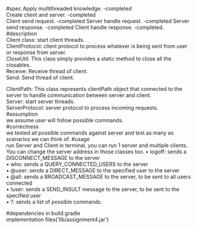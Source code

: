 #spec
Apply multithreaded knowledge. -completed  
Create client and server. -completed  
Client send request. -completed
Server handle request. -completed
Server send response. -completed
Client handle response. -completed.  
#description  
Client class: start client threads.  
ClientProtocol: client protocol to process whatever is being sent from user or response from server.  
CloseUtil: This class simply provides a static method to close all the closables.  
Receive: Receive thread of client.  
Send: Send thread of client.  

ClientPath: This class represents clientPath object that connected to the server to handle communication between server and client.  
Server: start server threads.  
ServerProtocol: server protocol to process incoming requests.  
#assumption  
we assume user will follow possible commands.  
#correctness  
we tested all possible commands against server and test as many as scenarios we can think of.
#usage  
run Server and Client in terminal, you can run 1 server and multiple clients. You can change 
the server address in those classes too.
• logoff: sends a DISCONNECT_MESSAGE to the server  
• who: sends a QUERY_CONNECTED_USERS to the server  
• @user: sends a DIRECT_MESSAGE to the specified user to the server  
• @all: sends a BROADCAST_MESSAGE to the server, to be sent to all users connected  
• !user: sends a SEND_INSULT message to the server, to be sent to the specified user  
• ?: sends a list of possible commands.

#dependencies
in build.gradle  
implementation files('lib/assignment4.jar')  